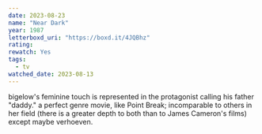```yaml
---
date: 2023-08-23
name: "Near Dark"
year: 1987
letterboxd_uri: "https://boxd.it/4JQBhz"
rating: 
rewatch: Yes
tags:
  - tv
watched_date: 2023-08-13
---
```


bigelow's feminine touch is represented in the protagonist calling his father "daddy." a perfect genre movie, like Point Break; incomparable to others in her field (there is a greater depth to both than to James Cameron's films) except maybe verhoeven. 
